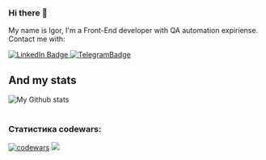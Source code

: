 ### Hi there 👋


My name is Igor, I'm a Front-End developer with QA automation expiriense.
<br>
Contact me with: 
<div id="badges">
  <a href="https://www.linkedin.com/in/igor-polnik-a5259594/">
    <img src="https://img.shields.io/badge/LinkedIn-blue?style=for-the-badge&logo=linkedin&logoColor=white" alt="LinkedIn Badge"/>
  </a>
  
  <a href="https://t.me/Igor_Polnikov">
    <img src="https://img.shields.io/badge/Telegram-blue?style=for-the-badge&logo=telegram&logoColor=white" alt="TelegramBadge"/>
  </a>
</div>

## And my stats

![My Github stats](https://github-readme-stats.vercel.app/api?username=ipolnik&show_icons=true&title_color=fff&icon_color=77ffff&text_color=9f9f9f&bg_color=151515&include_all_commits=true&count_private=true) <br><br>
### Статистика codewars:
[![codewars](https://www.codewars.com/users/ipolnik/badges/large)](https://www.codewars.com/users/ipolnik/badges/large)
[![](https://github-readme-stats.vercel.app/api/top-langs/?username=ipolnik&theme=radical&langs_count=20&layout=compact)](https://github.com/ipolnik)

